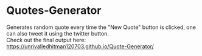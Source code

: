 # Quotes-Generator
Generates random quote every time the "New Quote" button is clicked, one can also tweet it using the twitter button.<br>
Check out the final output here: https://unrivalledhitman120703.github.io/Quote-Generator/
